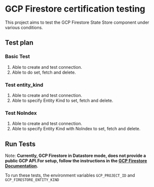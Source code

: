 # GCP Firestore certification testing

This project aims to test the GCP Firestore State Store component under various conditions.

## Test plan

### Basic Test
1. Able to create and test connection.
2. Able to do set, fetch and delete.

### Test entity_kind
1. Able to create and test connection.
2. Able to specify Entity Kind to set, fetch and delete.

### Test NoIndex
1. Able to create and test connection.
2. Able to specify Entity Kind with NoIndex to set, fetch and delete.

## Run Tests
Note: 
**Currently, GCP Firestore in Datastore mode, does not provide a public GCP API.For setup, follow the instructions in the [GCP Firestore Documentation](https://cloud.google.com/datastore/docs/store-query-data).**

To run these tests, the environment variables `GCP_PROJECT_ID` and `GCP_FIRESTORE_ENTITY_KIND`
